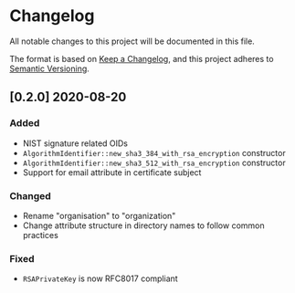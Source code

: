 # Changelog

All notable changes to this project will be documented in this file.

The format is based on [Keep a Changelog](https://keepachangelog.com/en/1.0.0/),
and this project adheres to [Semantic Versioning](https://semver.org/spec/v2.0.0.html).

## [0.2.0] 2020-08-20

### Added

- NIST signature related OIDs
- `AlgorithmIdentifier::new_sha3_384_with_rsa_encryption` constructor
- `AlgorithmIdentifier::new_sha3_512_with_rsa_encryption` constructor
- Support for email attribute in certificate subject

### Changed

- Rename "organisation" to "organization"
- Change attribute structure in directory names to follow common practices

### Fixed

- `RSAPrivateKey` is now RFC8017 compliant

